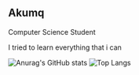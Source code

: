 

<!--
**akumq/akumq** is a ✨ _special_ ✨ repository because its `README.md` (this file) appears on your GitHub profile.

-->
## Akumq

Computer Science Student 

I tried to learn everything that i can

![Anurag's GitHub stats](https://github-readme-stats.vercel.app/api?username=akumq&show_icons=true&theme=gruvbox)
![Top Langs](https://github-readme-stats.vercel.app/api/top-langs/?username=akumq&langs_count=8)
